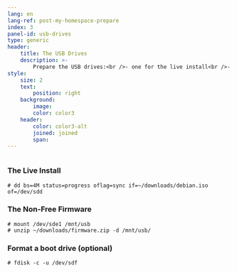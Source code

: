 ```yaml
---
lang: en
lang-ref: post-my-homespace-prepare
index: 3
panel-id: usb-drives
type: generic
header:
    title: The USB Drives
    description: >-
        Prepare the USB drives:<br />- one for the live install<br />- one for the non-free firmware<br />- one for the bootloader (optional)
style:
    size: 2
    text:
        position: right
    background:
        image:
        color: color3
    header:
        color: color3-alt
        joined: joined
        span:
---
```

<div class="inner columns aligned">
    <div class="span-4">
        <h3 class="major">The Live Install</h3>
        <pre><code># dd bs=4M status=progress oflag=sync if=~/downloads/debian.iso of=/dev/sdd</code></pre>
        <h3 class="major">The Non-Free Firmware</h3>
        <pre><code># mount /dev/sde1 /mnt/usb<br /># unzip ~/downloads/firmware.zip -d /mnt/usb/</code></pre>
        <h3 class="major">Format a boot drive (optional)</h3>
        <pre><code># fdisk -c -u /dev/sdf</code></pre>
    </div>
</div>

